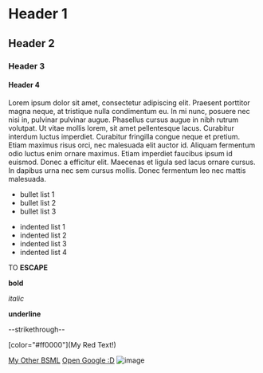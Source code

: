 # Header 1
## Header 2
### Header 3
#### Header 4

Lorem ipsum dolor sit amet, consectetur adipiscing elit. Praesent porttitor magna neque, at tristique nulla condimentum eu. In mi nunc, posuere nec nisi in, pulvinar pulvinar augue. Phasellus cursus augue in nibh rutrum volutpat. Ut vitae mollis lorem, sit amet pellentesque lacus. Curabitur interdum luctus imperdiet. Curabitur fringilla congue neque et pretium. Etiam maximus risus orci, nec malesuada elit auctor id. Aliquam fermentum odio luctus enim ornare maximus. Etiam imperdiet faucibus ipsum id euismod. Donec a efficitur elit. Maecenas et ligula sed lacus ornare cursus. In dapibus urna nec sem cursus mollis. Donec fermentum leo nec mattis malesuada. 

* bullet list 1
* bullet list 2
* bullet list 3

- indented list 1
 - indented list 2
 - indented list 3
- indented list 4

TO <b>ESCAPE</b>

**bold**

*italic*

__underline__

--strikethrough--

[color="#ff0000"](My Red Text!)

[My Other BSML](https://raw.githubusercontent.com/bs-umbrella/bsml-gen-action/main/generated/test2.bsml)
[Open Google :D](https://www.google.com)
![image](https://xxx.png)